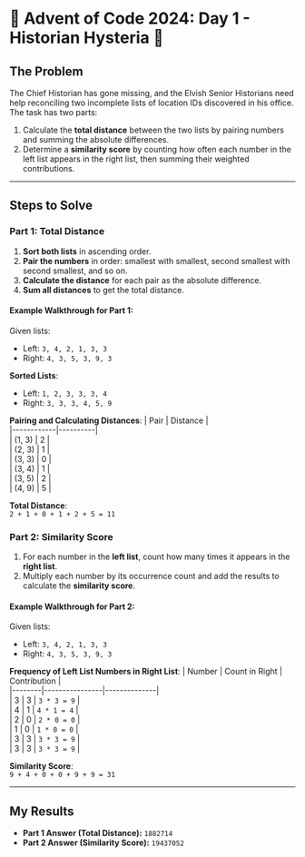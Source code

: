 # 🎄 Advent of Code 2024: Day 1 - Historian Hysteria 🎅

## The Problem

The Chief Historian has gone missing, and the Elvish Senior Historians need help reconciling two incomplete lists of location IDs discovered in his office. The task has two parts:

1. Calculate the **total distance** between the two lists by pairing numbers and summing the absolute differences.
2. Determine a **similarity score** by counting how often each number in the left list appears in the right list, then summing their weighted contributions.

---

## Steps to Solve

### Part 1: Total Distance

1. **Sort both lists** in ascending order.
2. **Pair the numbers** in order: smallest with smallest, second smallest with second smallest, and so on.
3. **Calculate the distance** for each pair as the absolute difference.
4. **Sum all distances** to get the total distance.

#### Example Walkthrough for Part 1:
Given lists:  
- Left: `3, 4, 2, 1, 3, 3`  
- Right: `4, 3, 5, 3, 9, 3`

**Sorted Lists**:  
- Left: `1, 2, 3, 3, 3, 4`  
- Right: `3, 3, 3, 4, 5, 9`

**Pairing and Calculating Distances**:
| Pair       | Distance |  
|------------|----------|  
| (1, 3)     | 2        |  
| (2, 3)     | 1        |  
| (3, 3)     | 0        |  
| (3, 4)     | 1        |  
| (3, 5)     | 2        |  
| (4, 9)     | 5        |  

**Total Distance**:  
`2 + 1 + 0 + 1 + 2 + 5 = 11`

### Part 2: Similarity Score

1. For each number in the **left list**, count how many times it appears in the **right list**.
2. Multiply each number by its occurrence count and add the results to calculate the **similarity score**.

#### Example Walkthrough for Part 2:
Given lists:  
- Left: `3, 4, 2, 1, 3, 3`  
- Right: `4, 3, 5, 3, 9, 3`

**Frequency of Left List Numbers in Right List**:
| Number | Count in Right | Contribution |  
|--------|----------------|--------------|  
| 3      | 3              | `3 * 3 = 9`  |  
| 4      | 1              | `4 * 1 = 4`  |  
| 2      | 0              | `2 * 0 = 0`  |  
| 1      | 0              | `1 * 0 = 0`  |  
| 3      | 3              | `3 * 3 = 9`  |  
| 3      | 3              | `3 * 3 = 9`  |  

**Similarity Score**:  
`9 + 4 + 0 + 0 + 9 + 9 = 31`

---

## My Results

- **Part 1 Answer (Total Distance):** `1882714`  
- **Part 2 Answer (Similarity Score):** `19437052`
